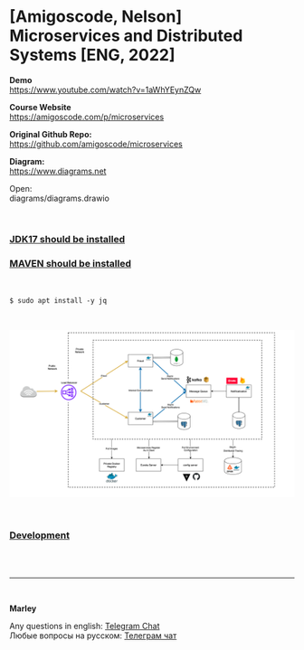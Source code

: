 # [Amigoscode, Nelson] Microservices and Distributed Systems [ENG, 2022]

**Demo**  
https://www.youtube.com/watch?v=1aWhYEynZQw

**Course Website**  
https://amigoscode.com/p/microservices

**Original Github Repo:**  
https://github.com/amigoscode/microservices

**Diagram:**  
https://www.diagrams.net

Open:  
diagrams/diagrams.drawio


<br/>

### [JDK17 should be installed](//javadev.org/devtools/jdk/setup/linux/)

### [MAVEN should be installed](//javadev.org/devtools/build/maven/linux/ubuntu/)

<br/>


```
$ sudo apt install -y jq
```

<br/>

![Application](/img/pic-01-diagram.png?raw=true)


<br/>

### [Development](./docs/Development.md)

<br/><br/>

---

<br/>

**Marley**

Any questions in english: <a href="https://javadev.org/chat/">Telegram Chat</a>  
Любые вопросы на русском: <a href="https://javadev.ru/chat/">Телеграм чат</a>
